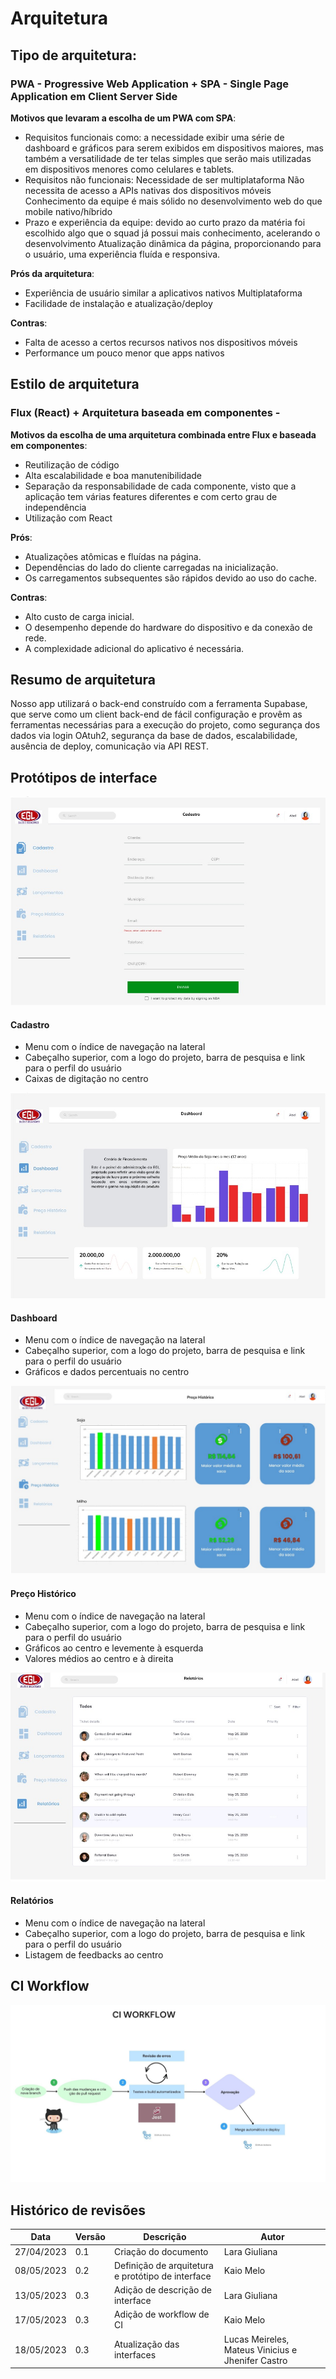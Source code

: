 # Arquitetura
## Tipo de arquitetura:
### PWA -  Progressive Web Application +  SPA - Single Page Application em Client Server Side

**Motivos que levaram a escolha de um PWA com SPA**:

- Requisitos funcionais como: a necessidade exibir uma série de dashboard e gráficos para serem exibidos em dispositivos maiores, mas também a versatilidade de ter telas simples que serão mais utilizadas em dispositivos menores como celulares e tablets.
 - Requisitos não funcionais: 
Necessidade de ser multiplataforma
Não necessita de acesso a APIs nativas dos dispositivos móveis
Conhecimento da equipe é mais sólido no desenvolvimento web do que mobile nativo/híbrido
- Prazo e experiência da equipe: devido ao curto prazo da matéria foi escolhido algo que o squad já possui mais conhecimento, acelerando o desenvolvimento
Atualização dinâmica da página, proporcionando para o usuário, uma experiência fluída e responsiva.

**Prós da arquitetura**:

- Experiência de usuário similar a aplicativos nativos
Multiplataforma
- Facilidade de instalação e atualização/deploy

**Contras**:

- Falta de acesso a certos recursos nativos nos dispositivos móveis
- Performance um pouco menor que apps nativos

## Estilo de arquitetura
### Flux (React) + Arquitetura baseada em componentes -
**Motivos da escolha de uma arquitetura combinada entre Flux e baseada em componentes**:

- Reutilização de código
- Alta escalabilidade e boa manutenibilidade 
- Separação da responsabilidade de cada componente, visto que a aplicação tem várias features diferentes e com certo grau de independência
- Utilização com React

**Prós**:

- Atualizações atômicas e fluídas na página.
- Dependências do lado do cliente carregadas na inicialização.
- Os carregamentos subsequentes são rápidos devido ao uso do cache.

**Contras**:

- Alto custo de carga inicial.
- O desempenho depende do hardware do dispositivo e da conexão de rede.
- A complexidade adicional do aplicativo é necessária.

## Resumo de arquitetura
Nosso app utilizará o back-end construído com a ferramenta Supabase, que serve como um client back-end de fácil configuração e provêm as ferramentas necessárias para a execução do projeto, como segurança dos dados via login OAtuh2, segurança da base de dados, escalabilidade, ausência de deploy, comunicação via API REST.


## Protótipos de interface 
![Protótipo de interface do Cadastro](Prototype%201.jpg)
#### Cadastro
- Menu com o índice de navegação na lateral
- Cabeçalho superior, com a logo do projeto, barra de pesquisa e link para o perfil do usuário
- Caixas de digitação no centro

![Protótipo de interface do Dashboard](Prototype%204.jpg)
#### Dashboard
- Menu com o índice de navegação na lateral 
- Cabeçalho superior, com a logo do projeto, barra de pesquisa e link para o perfil do usuário
- Gráficos e dados percentuais no centro

![Protótipo de interface do Preço Histórico](Prototype%202.jpg)
#### Preço Histórico
- Menu com o índice de navegação na lateral 
- Cabeçalho superior, com a logo do projeto, barra de pesquisa e link para o perfil do usuário
- Gráficos ao centro e levemente à esquerda
- Valores médios ao centro e à direita

![Protótipo de interface do Preço Histórico](Prototype%203.jpg)
#### Relatórios
- Menu com o índice de navegação na lateral 
- Cabeçalho superior, com a logo do projeto, barra de pesquisa e link para o perfil do usuário
- Listagem de feedbacks ao centro

## CI Workflow 
![CI WORKFLOW](CI_WORKFLOW.jpg)

 
 ## Histórico de revisões

| Data | Versão | Descrição | Autor |
|---|---|---|---|
| 27/04/2023 | 0.1 | Criação do documento | Lara Giuliana |
| 08/05/2023 | 0.2 | Definição de arquitetura e protótipo de interface | Kaio Melo  |
| 13/05/2023 | 0.3 | Adição de descrição de interface | Lara Giuliana  |
| 17/05/2023 | 0.3 | Adição de workflow de CI | Kaio Melo  |
| 18/05/2023 | 0.3 | Atualização das interfaces | Lucas Meireles, Mateus Vinicius e Jhenifer Castro |
